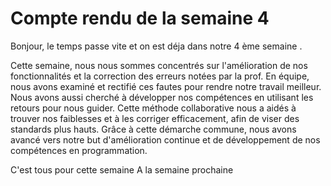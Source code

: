 # Compte rendu de la semaine 4
Bonjour, le temps passe vite et on est déja dans notre 4 ème semaine .

Cette semaine, nous nous sommes concentrés sur l'amélioration de nos fonctionnalités et la correction des erreurs notées par la prof. En équipe, nous avons examiné et rectifié ces fautes pour rendre notre travail meilleur. Nous avons aussi cherché à développer nos compétences en utilisant les retours pour nous guider. Cette méthode collaborative nous a aidés à trouver nos faiblesses et à les corriger efficacement, afin de viser des standards plus hauts. Grâce à cette démarche commune, nous avons avancé vers notre but d'amélioration continue et de développement de nos compétences en programmation.

C'est tous pour cette semaine
A la semaine prochaine

